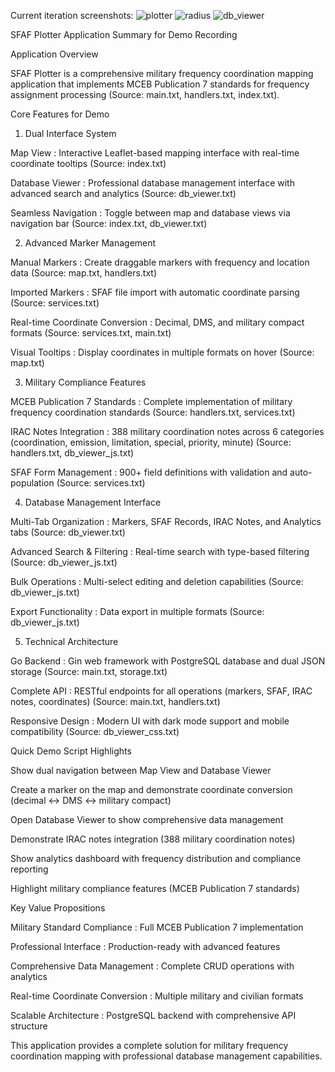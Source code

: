 Current iteration screenshots:
![plotter](https://github.com/user-attachments/assets/d3525df2-020c-4875-be90-61746a5dad2d)
![radius](https://github.com/user-attachments/assets/9a23a7b7-9131-417b-953a-295a9bc1fcda)
![db_viewer](https://github.com/user-attachments/assets/0f2a4bb1-dec4-448a-93a8-e22a1aff33c3)

SFAF Plotter Application Summary for Demo Recording

Application Overview

SFAF Plotter is a comprehensive military frequency coordination mapping application that implements MCEB Publication 7 standards for frequency assignment processing (Source: main.txt, handlers.txt, index.txt).



Core Features for Demo

1. Dual Interface System

Map View : Interactive Leaflet-based mapping interface with real-time coordinate tooltips (Source: index.txt)

Database Viewer : Professional database management interface with advanced search and analytics (Source: db_viewer.txt)

Seamless Navigation : Toggle between map and database views via navigation bar (Source: index.txt, db_viewer.txt)



2. Advanced Marker Management

Manual Markers : Create draggable markers with frequency and location data (Source: map.txt, handlers.txt)

Imported Markers : SFAF file import with automatic coordinate parsing (Source: services.txt)

Real-time Coordinate Conversion : Decimal, DMS, and military compact formats (Source: services.txt, main.txt)

Visual Tooltips : Display coordinates in multiple formats on hover (Source: map.txt)



3. Military Compliance Features

MCEB Publication 7 Standards : Complete implementation of military frequency coordination standards (Source: handlers.txt, services.txt)

IRAC Notes Integration : 388 military coordination notes across 6 categories (coordination, emission, limitation, special, priority, minute) (Source: handlers.txt, db_viewer_js.txt)

SFAF Form Management : 900+ field definitions with validation and auto-population (Source: services.txt)



4. Database Management Interface

Multi-Tab Organization : Markers, SFAF Records, IRAC Notes, and Analytics tabs (Source: db_viewer.txt)

Advanced Search & Filtering : Real-time search with type-based filtering (Source: db_viewer_js.txt)

Bulk Operations : Multi-select editing and deletion capabilities (Source: db_viewer_js.txt)

Export Functionality : Data export in multiple formats (Source: db_viewer_js.txt)



5. Technical Architecture

Go Backend : Gin web framework with PostgreSQL database and dual JSON storage (Source: main.txt, storage.txt)

Complete API : RESTful endpoints for all operations (markers, SFAF, IRAC notes, coordinates) (Source: main.txt, handlers.txt)

Responsive Design : Modern UI with dark mode support and mobile compatibility (Source: db_viewer_css.txt)



Quick Demo Script Highlights

Show dual navigation between Map View and Database Viewer

Create a marker on the map and demonstrate coordinate conversion (decimal ↔ DMS ↔ military compact)

Open Database Viewer to show comprehensive data management

Demonstrate IRAC notes integration (388 military coordination notes)

Show analytics dashboard with frequency distribution and compliance reporting

Highlight military compliance features (MCEB Publication 7 standards)



Key Value Propositions

Military Standard Compliance : Full MCEB Publication 7 implementation

Professional Interface : Production-ready with advanced features

Comprehensive Data Management : Complete CRUD operations with analytics

Real-time Coordinate Conversion : Multiple military and civilian formats

Scalable Architecture : PostgreSQL backend with comprehensive API structure



This application provides a complete solution for military frequency coordination mapping with professional database management capabilities.
